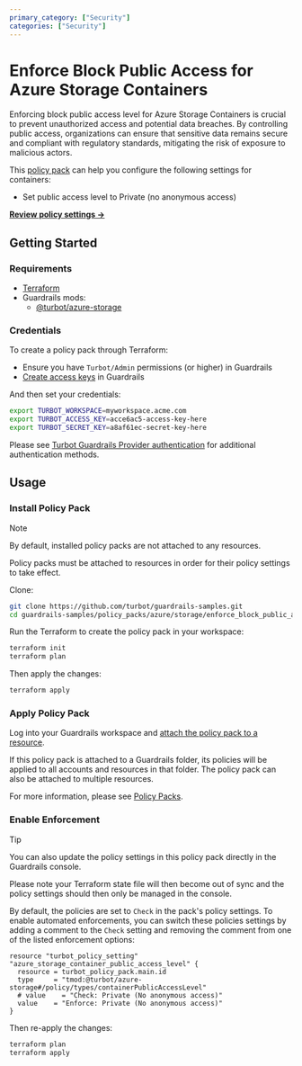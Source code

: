 ```yaml
---
primary_category: ["Security"]
categories: ["Security"]
---
```


# Enforce Block Public Access for Azure Storage Containers

Enforcing block public access level for Azure Storage Containers is crucial to prevent unauthorized access and potential data breaches. By controlling public access, organizations can ensure that sensitive data remains secure and compliant with regulatory standards, mitigating the risk of exposure to malicious actors.

This [policy pack](https://turbot.com/guardrails/docs/concepts/resources/smart-folders) can help you configure the following settings for containers:

- Set public access level to Private (no anonymous access)

**[Review policy settings →](https://hub-guardrails-turbot-com-git-development-turbot.vercel.app/policy-packs/enforce_block_public_access_for_containers/settings)**

## Getting Started

### Requirements

- [Terraform](https://developer.hashicorp.com/terraform/tutorials/azure-get-started/install-cli)
- Guardrails mods:
  - [@turbot/azure-storage](https://hub-guardrails-turbot-com-git-development-turbot.vercel.app/azure/mods/azure-storage)

### Credentials

To create a policy pack through Terraform:

- Ensure you have `Turbot/Admin` permissions (or higher) in Guardrails
- [Create access keys](https://turbot.com/guardrails/docs/guides/iam/access-keys#generate-a-new-guardrails-api-access-key) in Guardrails

And then set your credentials:

```sh
export TURBOT_WORKSPACE=myworkspace.acme.com
export TURBOT_ACCESS_KEY=acce6ac5-access-key-here
export TURBOT_SECRET_KEY=a8af61ec-secret-key-here
```

Please see [Turbot Guardrails Provider authentication](https://registry.terraform.io/providers/turbot/turbot/latest/docs#authentication) for additional authentication methods.

## Usage

### Install Policy Pack

> [!NOTE]
> By default, installed policy packs are not attached to any resources.
>
> Policy packs must be attached to resources in order for their policy settings to take effect.

Clone:

```sh
git clone https://github.com/turbot/guardrails-samples.git
cd guardrails-samples/policy_packs/azure/storage/enforce_block_public_access_for_containers
```

Run the Terraform to create the policy pack in your workspace:

```sh
terraform init
terraform plan
```

Then apply the changes:

```sh
terraform apply
```

### Apply Policy Pack

Log into your Guardrails workspace and [attach the policy pack to a resource](https://turbot.com/guardrails/docs/guides/working-with-folders/smart#attach-a-smart-folder-to-a-resource).

If this policy pack is attached to a Guardrails folder, its policies will be applied to all accounts and resources in that folder. The policy pack can also be attached to multiple resources.

For more information, please see [Policy Packs](https://turbot.com/guardrails/docs/concepts/resources/smart-folders).

### Enable Enforcement

> [!TIP]
> You can also update the policy settings in this policy pack directly in the Guardrails console.
>
> Please note your Terraform state file will then become out of sync and the policy settings should then only be managed in the console.

By default, the policies are set to `Check` in the pack's policy settings. To enable automated enforcements, you can switch these policies settings by adding a comment to the `Check` setting and removing the comment from one of the listed enforcement options:

```hcl
resource "turbot_policy_setting" "azure_storage_container_public_access_level" {
  resource = turbot_policy_pack.main.id
  type     = "tmod:@turbot/azure-storage#/policy/types/containerPublicAccessLevel"
  # value    = "Check: Private (No anonymous access)"
  value    = "Enforce: Private (No anonymous access)"
}
```

Then re-apply the changes:

```sh
terraform plan
terraform apply
```

